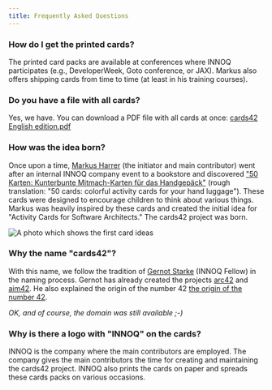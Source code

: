 ```yaml
---
title: Frequently Asked Questions
---
```


### How do I get the printed cards?

The printed card packs are available at conferences where INNOQ participates (e.g., DeveloperWeek, Goto conference, or JAX).
Markus also offers shipping cards from time to time (at least in his training courses).

### Do you have a file with all cards?

Yes, we have. You can download a PDF file with all cards at once: [cards42 English edition.pdf](../cards42%20English%20edition.pdf)

### How was the idea born?

 Once upon a time, [Markus Harrer](https://twitter.com/feststelltaste) (the initiator and main contributor) went after an internal INNOQ company event to a bookstore and discovered ["50 Karten: Kunterbunte Mitmach-Karten für das Handgepäck"](https://www.usborne.de/usborne-verlag-buecher/katalog/produkt/5/8810/50-karten-kunterbunte-mitmach-karten-fuer-das-handgepaeck/) (rough translation: "50 cards: colorful activity cards for your hand luggage").
 These cards were designed to encourage children to think about various things.
 Markus was heavily inspired by these cards and created the initial idea for "Activity Cards for Software Architects."
 The cards42 project was born.

<img src="../assets/cards42_prototyp.jpg" class="faq-image" alt="A photo which shows the first card ideas"/>

### Why the name "cards42"?

 With this name, we follow the tradition of [Gernot Starke](https://www.innoq.com/en/staff/gernot-starke/) (INNOQ Fellow) in the naming process. Gernot has already created the projects [arc42](https://arc42.org/) and [aim42](https://www.aim42.org/). He also explained the origin of the number 42 [the origin of the number 42](https://faq.arc42.org/questions/A-1/).

*OK, and of course, the domain was still available ;-)*

### Why is there a logo with "INNOQ" on the cards?

INNOQ is the company where the main contributors are employed.
The company gives the main contributors the time for creating and maintaining the cards42 project.
INNOQ also prints the cards on paper and spreads these cards packs on various occasions.
